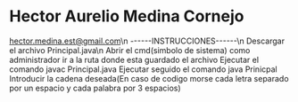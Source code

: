 # Hector Aurelio Medina Cornejo
hector.medina.est@gmail.com\n
------INSTRUCCIONES------\n
Descargar el archivo Principal.java\n
Abrir el cmd(simbolo de sistema) como administrador
ir a la ruta donde esta guardado el archivo
Ejecutar el comando javac Principal.java
Ejecutar seguido el comando java Prinicpal
Introducir la cadena deseada(En caso de codigo morse cada letra separado por un espacio y cada palabra por 3 espacios)
